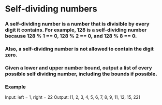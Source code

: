 # Self-dividing numbers
### A self-dividing number is a number that is divisible by every digit it contains. For example, 128 is a self-dividing number because 128 % 1 == 0, 128 % 2 == 0, and 128 % 8 == 0.

### Also, a self-dividing number is not allowed to contain the digit zero.

### Given a lower and upper number bound, output a list of every possible self dividing number, including the bounds if possible.

### Example
Input: left = 1, right = 22
Output: [1, 2, 3, 4, 5, 6, 7, 8, 9, 11, 12, 15, 22]
